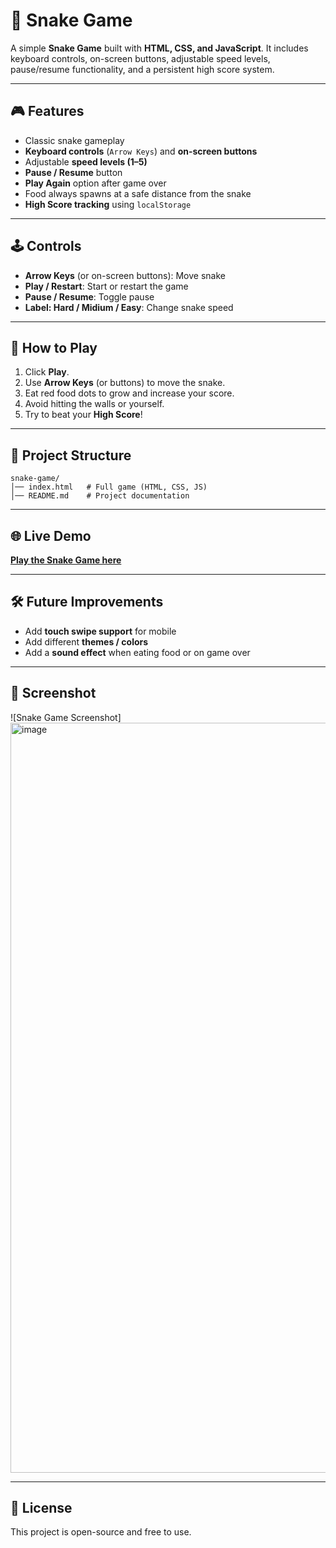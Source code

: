 # 🐍 Snake Game

A simple **Snake Game** built with **HTML, CSS, and JavaScript**.
It includes keyboard controls, on-screen buttons, adjustable speed levels, pause/resume functionality, and a persistent high score system.

---

## 🎮 Features

* Classic snake gameplay
* **Keyboard controls** (`Arrow Keys`) and **on-screen buttons**
* Adjustable **speed levels (1–5)**
* **Pause / Resume** button
* **Play Again** option after game over
* Food always spawns at a safe distance from the snake
* **High Score tracking** using `localStorage`

---

## 🕹️ Controls

* **Arrow Keys** (or on-screen buttons): Move snake
* **Play / Restart**: Start or restart the game
* **Pause / Resume**: Toggle pause
* **Label: Hard / Midium / Easy**: Change snake speed

---

## 🚀 How to Play

1. Click **Play**.
2. Use **Arrow Keys** (or buttons) to move the snake.
3. Eat red food dots to grow and increase your score.
4. Avoid hitting the walls or yourself.
5. Try to beat your **High Score**!

---

## 📂 Project Structure

```
snake-game/
│── index.html   # Full game (HTML, CSS, JS)
│── README.md    # Project documentation
```

---

## 🌐 Live Demo

[**Play the Snake Game here**](https://soumya-das-2006.github.io/Snake-Game/)

---

## 🛠️ Future Improvements

* Add **touch swipe support** for mobile
* Add different **themes / colors**
* Add a **sound effect** when eating food or on game over

---

## 📸 Screenshot
![Snake Game Screenshot]
<img width="1920" height="1200" alt="image" src="https://github.com/user-attachments/assets/4c2324f2-6e84-482d-853e-626d89df1abf" />

---

## 📜 License

This project is open-source and free to use.
